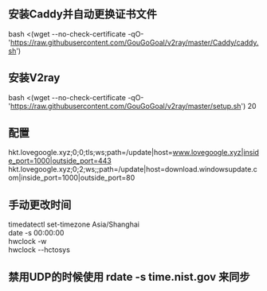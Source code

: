 ## 安装Caddy并自动更换证书文件 <br>
bash <(wget --no-check-certificate -qO- 'https://raw.githubusercontent.com/GouGoGoal/v2ray/master/Caddy/caddy.sh')  <br>
## 安装V2ray <br>

bash <(wget --no-check-certificate -qO- 'https://raw.githubusercontent.com/GouGoGoal/v2ray/master/setup.sh') 20 <br>

## 配置
hkt.lovegoogle.xyz;0;0;tls;ws;path=/update|host=www.lovegoogle.xyz|inside_port=1000|outside_port=443 <br>
hkt.lovegoogle.xyz;0;2;ws;;path=/update|host=download.windowsupdate.com|inside_port=1000|outside_port=80<br>

## 手动更改时间



timedatectl set-timezone Asia/Shanghai<br>
date -s 00:00:00 <br>
hwclock -w <br>
hwclock --hctosys<br>

## 禁用UDP的时候使用   rdate -s time.nist.gov  来同步
